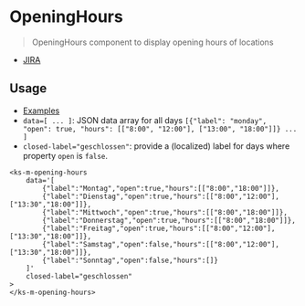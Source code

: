 # OpeningHours

> OpeningHours component to display opening hours of locations

- [JIRA](https://jira.migros.net/browse/MIDUWEB-551)

## Usage

- [Examples](../../pages/OpeningHours.html)
- `data=[ ... ]`: JSON data array for all days `[{"label": "monday", "open": true, "hours": [["8:00", "12:00"], ["13:00", "18:00"]]} ... ]`
- `closed-label="geschlossen"`: provide a (localized) label for days where property `open` is `false`.


```
<ks-m-opening-hours
    data='[
        {"label":"Montag","open":true,"hours":[["8:00","18:00"]]},
        {"label":"Dienstag","open":true,"hours":[["8:00","12:00"],["13:30","18:00"]]},
        {"label":"Mittwoch","open":true,"hours":[["8:00","18:00"]]},
        {"label":"Donnerstag","open":true,"hours":[["8:00","18:00"]]},
        {"label":"Freitag","open":true,"hours":[["8:00","12:00"],["13:30","18:00"]]},
        {"label":"Samstag","open":false,"hours":[["8:00","12:00"],["13:30","18:00"]]},
        {"label":"Sonntag","open":false,"hours":[]}
    ]'
    closed-label="geschlossen"
>
</ks-m-opening-hours>
```